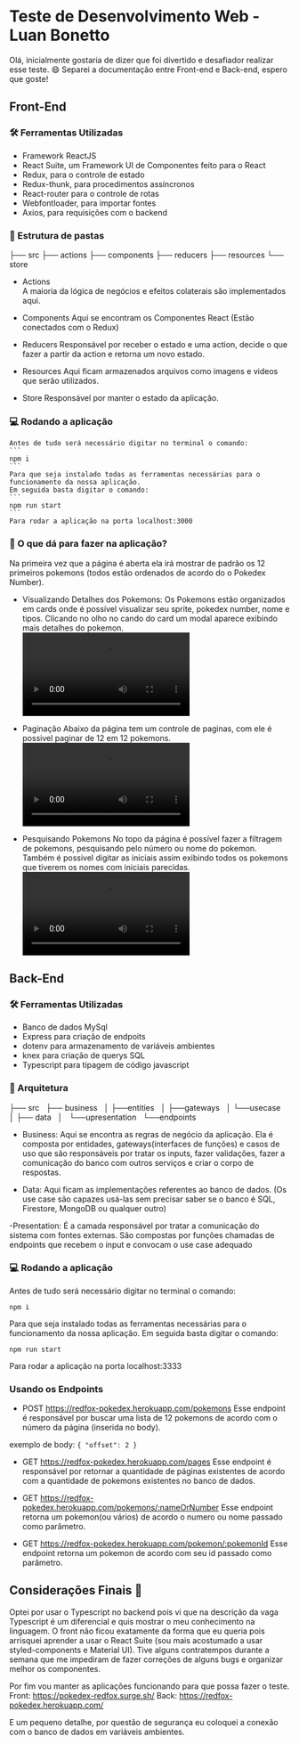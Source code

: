 # Teste de Desenvolvimento Web - Luan Bonetto

Olá, inicialmente gostaria de dizer que foi divertido e desafiador realizar esse teste. :smile:
Separei a documentação entre Front-end e Back-end, espero que goste!

## Front-End

### :hammer_and_wrench: Ferramentas Utilizadas

- Framework ReactJS
- React Suite, um Framework UI de Componentes feito para o React
- Redux, para o controle de estado
- Redux-thunk, para procedimentos assíncronos
- React-router para o controle de rotas
- Webfontloader, para importar fontes
- Axios, para requisições com o backend

### :construction_worker: Estrutura de pastas

├── src
    ├── actions
    ├── components
    ├── reducers
    ├── resources
    └── store

- Actions    
    A maioria da lógica de negócios e efeitos colaterais são implementados aqui.

- Components
    Aqui se encontram os Componentes React (Estão conectados com o Redux)

- Reducers
    Responsável por receber o estado e uma action, decide o que fazer a partir da action e retorna um novo estado.

- Resources
    Aqui ficam armazenados arquivos como imagens e videos que serão utilizados.

- Store
    Responsável por manter o estado da aplicação.

### :computer: Rodando a aplicação
    Antes de tudo será necessário digitar no terminal o comando: 
    ```
    npm i
    ```
    Para que seja instalado todas as ferramentas necessárias para o funcionamento da nossa aplicação.
    Em seguida basta digitar o comando:
    ```
    npm run start
    ```
    Para rodar a aplicação na porta localhost:3000

### :thinking: O que dá para fazer na aplicação?
Na primeira vez que a página é aberta ela irá mostrar de padrão os 12 primeiros pokemons  (todos estão ordenados de acordo do o Pokedex Number).

- Visualizando Detalhes dos Pokemons:
Os Pokemons estão organizados em cards onde é possível visualizar seu sprite, pokedex number, nome e tipos. Clicando no olho no cando do card um modal aparece exibindo mais detalhes do pokemon.
![](https://i.imgur.com/NQyz4eP.mp4) 

- Paginação
Abaixo da página tem um controle de paginas, com ele é possivel paginar de 12 em 12 pokemons.
![](https://i.imgur.com/OQTuc00.mp4)

- Pesquisando Pokemons
No topo da página é possível fazer a filtragem de pokemons, pesquisando pelo número ou nome do pokemon.
Também é possivel digitar as iniciais assim exibindo todos os pokemons que tiverem os nomes com iniciais parecidas.
![](https://i.imgur.com/2dQS7MT.mp4)


## Back-End

### :hammer_and_wrench: Ferramentas Utilizadas

- Banco de dados MySql
- Express para criação de endpoits
- dotenv para armazenamento de variáveis ambientes
- knex para criação de querys SQL
- Typescript para tipagem de código javascript

### :construction_worker: Arquitetura

├── src &nbsp;
    ├── business &nbsp;
    │       ├──entities &nbsp;
    │       ├──gateways &nbsp;
    │       └──usecase &nbsp;
    │
    ├── data &nbsp;
    │   &nbsp;
    └──upresentation &nbsp;
            └──endpoints &nbsp;

- Business:
Aqui se encontra as regras de negócio da aplicação. Ela é composta por entidades, gateways(interfaces de funções) e casos de uso que são responsáveis por tratar os inputs, fazer validações, fazer a comunicação do banco com outros serviços e criar o corpo de respostas.

- Data:
    Aqui ficam as implementações referentes ao banco de dados. (Os use case são capazes usá-las sem precisar saber se o banco é SQL, Firestore, MongoDB ou qualquer outro)

-Presentation:
    É a camada responsável por tratar a comunicação do sistema com fontes externas. São compostas por funções chamadas de endpoints que recebem o input e convocam o use case adequado

### :computer: Rodando a aplicação
Antes de tudo será necessário digitar no terminal o comando: 

    npm i

Para que seja instalado todas as ferramentas necessárias para o funcionamento da nossa aplicação.
Em seguida basta digitar o comando:

    npm run start

Para rodar a aplicação na porta localhost:3333


### Usando os Endpoints

- POST https://redfox-pokedex.herokuapp.com/pokemons
Esse endpoint é responsável por buscar uma lista de 12 pokemons de acordo com o número da página (inserida no body).

exemplo de body:
    ```
    {
	    "offset": 2
    }
    ```

- GET https://redfox-pokedex.herokuapp.com/pages
Esse endpoint é responsável por retornar a quantidade de páginas existentes de acordo com a quantidade de pokemons existentes no banco de dados.

- GET https://redfox-pokedex.herokuapp.com/pokemons/:nameOrNumber
Esse endpoint retorna um pokemon(ou vários) de acordo o numero ou nome passado como parâmetro.

- GET https://redfox-pokedex.herokuapp.com/pokemon/:pokemonId
Esse endpoint retorna um pokemon de acordo com seu id passado como parâmetro.

## Considerações Finais :vulcan_salute:
Optei por usar o Typescript no backend pois vi que na descrição da vaga Typescript é um diferencial e quis mostrar o meu conhecimento na linguagem.
O front não ficou exatamente da forma que eu queria pois arrisquei aprender a usar o React Suite (sou mais acostumado a usar styled-components e Material UI). Tive alguns contratempos durante a semana que me impediram de fazer correções de alguns bugs e organizar melhor os componentes.

Por fim vou manter as aplicações funcionando para que possa fazer o teste.
Front: https://pokedex-redfox.surge.sh/
Back: https://redfox-pokedex.herokuapp.com/

E um pequeno detalhe, por questão de segurança eu coloquei a conexão com o banco de dados em variáveis ambientes.






